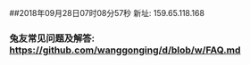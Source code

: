 ##2018年09月28日07时08分57秒 新址: 159.65.118.168
### 兔友常见问题及解答: https://github.com/wanggonging/d/blob/w/FAQ.md
